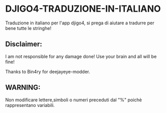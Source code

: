# DJIGO4-TRADUZIONE-IN-ITALIANO


Traduzione in italiano per l'app djigo4,
si prega di aiutare a tradurre per bene tutte le stringhe!


## Disclaimer:


I am not responsible for any damage done! Use your brain and all will be fine!

Thanks to Bin4ry for deejayeye-modder.


## WARNING:


Non modificare lettere,simboli o numeri preceduti dal "%" poichè rappresentano variabili.
